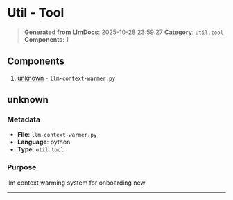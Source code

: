 # Util - Tool

> **Generated from LlmDocs**: 2025-10-28 23:59:27
> **Category**: `util.tool`
> **Components**: 1

## Components

1. [unknown](#unknown) - `llm-context-warmer.py`

## unknown

### Metadata

- **File**: `llm-context-warmer.py`
- **Language**: python
- **Type**: `util.tool`

### Purpose

llm context warming system for onboarding new

---

